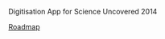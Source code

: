 Digitisation App for Science Uncovered 2014

[Roadmap](https://github.com/NaturalHistoryMuseum/su2014/wiki)
